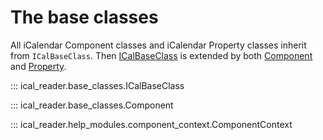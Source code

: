 # The base classes

All iCalendar Component classes and iCalendar Property classes inherit from `ICalBaseClass`.
Then [ICalBaseClass](ical_reader.base_classes.ICalBaseClass) is extended by both [Component](ical_reader.base_classes.Component) and [Property](ical_reader.base_classes.Property).

::: ical_reader.base_classes.ICalBaseClass


::: ical_reader.base_classes.Component


::: ical_reader.help_modules.component_context.ComponentContext
